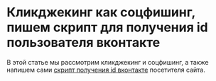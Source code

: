 # Кликджекинг как соцфишинг, пишем скрипт для получения id пользователя вконтакте

В этой статье мы рассмотрим кликджекинг и соцфишинг, а также напишем сами [скрипт получения id вконтакте](http://falbar.ru/article/id/156) посетителя сайта.